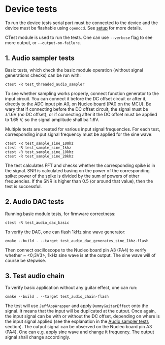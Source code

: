 # Device tests

To run the device tests serial port must be connected to the device and the device must be flashable using `openocd`. 
See [setup](device_setup.md) for more details.

CTest module is used to run the tests. One can use `--verbose` flag to see more output, or `--output-on-failure`.

## 1. Audio sampler tests

Basic tests, which check the basic module operation (without signal generations checks) can be run with:

```
ctest -R test_threaded_audio_sampler
```

To see whether sampling works properly, connect function generator to the input circuit. You can connect it before
the DC offset circuit or after it, directly to the ADC input pin A0, on Nucleo board (PA0 on the MCU). Be wary that
if connecting before the DC offset circuit, the signal must be ±1.6V (no DC offset), or if connecting after it the DC 
offset must be applied to 1.65 V, so the signal amplitude shall ba 1.6V.

Multiple tests are created for various input signal frequencies. For each test, corresponding input signal frequency
must be applied for the sine wave:

```
ctest -R test_sample_sine_100hz
ctest -R test_sample_sine_1khz
ctest -R test_sample_sine_10khz
ctest -R test_sample_sine_20khz
```

The test calculates FFT and checks whether the corresponding spike is in the signal. SNR is calculated basing on
the power of the corresponding spike: power of the spike is divided by the sum of powers of other frequencies.
If the SNR is higher than 0.5 (or around that value), then the test is successful.

## 2. Audio DAC tests

Running basic module tests, for firmware correctness:

```
ctest -R test_audio_dac_basic
```

To verify the DAC, one can flash 1kHz sine wave generator:

```
cmake --build . --target test_audio_dac_generates_sine_1khz-flash
```

Then connect oscilloscope to the Nucleo board pin A3 (PA4) to verify whether ~ <0;3V3>, 1kHz sine wave is at the output.
The sine wave will of course be stepwise.

## 3. Test audio chain

To verify basic application without any guitar effect, one can run:

```
cmake --build . --target test_audio_chain-flash
```

The test will use `JeffAppWrapper` and apply `DummyGuitarEffect` onto the signal. It means that the input will be 
duplicated at the output. Once again, the input signal can be with or without the DC offset, depending on where is
the input signal applied (see the explanation in the [Audio sampler tests](#audio-sampler-tests) section). The output
signal can be observed on the Nucleo board pin A3 (PA4). One can e.g. apply sine wave and change it frequency. The
output signal shall change accordingly.
